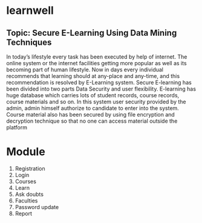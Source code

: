 # learnwell

## Topic: Secure E-Learning Using Data Mining Techniques

In today’s lifestyle every task has been executed by help of internet. The online system or the internet facilities  getting more popular as well as its becoming part of human lifestyle. Now in days every individual recommends that learning should at any-place and any-time, and this recommendation is resolved by E-Learning system. Secure E-learning has been divided into two parts Data Security and user flexibility. E-learning has huge database which carries lots of student records, course records, course materials and so on. In this system user security provided by the admin, admin himself authorize to candidate to enter into the system. Course material also has been secured by using file encryption and decryption technique so that no one can access material outside the platform

# Module

1.	Registration
2.	Login
3.	Courses
4.	Learn
5.	Ask doubts
6.	Faculties
7.	Password update
8.	Report
